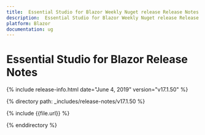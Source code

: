 ```yaml
---
title:  Essential Studio for Blazor Weekly Nuget release Release Notes  
description:  Essential Studio for Blazor Weekly Nuget release Release Notes  
platform: Blazor
documentation: ug
---
```


#  Essential Studio for Blazor  Release Notes  

{% include release-info.html date="June 4, 2019"  version="v17.1.50" %} 

{% directory path: _includes/release-notes/v17.1.50 %}

{% include {{file.url}} %}

{% enddirectory %}

